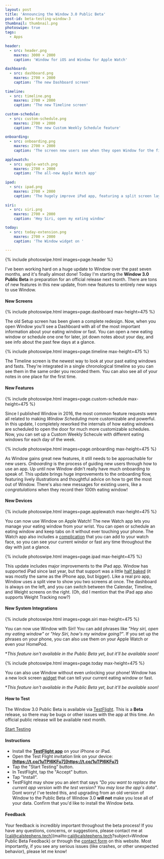 ```yaml
---
layout: post
title: 'Announcing the Window 3.0 Public Beta'
post-id: beta-testing-window-3
thumbnail: thumbnail.png
photoswipe: true
tags: 
  - Apps
  
header:
  - src: header.png
    maxres: 3000 × 2000
    caption: 'Window for iOS and Window for Apple Watch'
    
dashboard:
  - src: dashboard.png
    maxres: 2700 × 2000
    caption: 'The new Dashboard screen'
    
timeline:
  - src: timeline.png
    maxres: 2700 × 2000
    caption: 'The new Timeline screen'
    
custom-schedule:
  - src: custom-schedule.png
    maxres: 2700 × 2000
    caption: 'The new Custom Weekly Schedule feature'
    
onboarding:
  - src: onboarding.png
    maxres: 2700 × 2000
    caption: 'The screen new users see when they open Window for the first time'
    
applewatch:
  - src: apple-watch.png
    maxres: 2700 × 2000
    caption: 'The all-new Apple Watch app'
    
ipad:
  - src: ipad.png
    maxres: 2700 × 2000
    caption: 'The hugely improve iPad app, featuring a split screen layout.'
    
siri:
  - src: siri.png
    maxres: 2700 × 2000
    caption: 'Hey Siri, open my eating window'

today:
  - src: today-extension.png
    maxres: 2700 × 2000
    caption: 'The Window widget on '
    
---
```


{% include photoswipe.html images=page.header %}

I've been working hard on a huge update to Window over the past seven months, and it's finally almost done! Today I'm starting the **Window 3.0 Public Beta** in preparation for an official release next month. There are tons of new features in this new update, from new features to entirely new ways to use Window.

<!--break-->

<h4>New Screens</h4>

{% include photoswipe.html images=page.dashboard max-height=475 %}

The old Setup screen has been given a complete redesign. Now, when you open Window you'll see a Dashboard with all of the most important information about your eating window or fast. You can open a new eating window or schedule one one for later, jot down notes about your day, and see info about the past few days at a glance.

{% include photoswipe.html images=page.timeline max-height=475 %}

The Timeline screen is the newest way to look at your past eating windows and fasts. They're integrated in a single chronological timeline so you can see them in the same order you recorded them. You can also see all of your notes in one place for the first time.

<h4>New Features</h4>

{% include photoswipe.html images=page.custom-schedule max-height=475 %}

Since I published Window in 2016, the most common feature requests were all related to making *Window Scheduling* more customizable and powerful. In this update, I completely reworked the internals of how eating windows are scheduled to open the door for much more customizable schedules. Now, you can set up a Custom Weekly Schecule with different eating windows for each day of the week. 

{% include photoswipe.html images=page.onboarding max-height=475 %}

As Window gains great new features, it still needs to be approachable for new users. *Onboarding* is the process of guiding new users through how to use an app. Up until now Window didn't really have much onboarding to speak of. This update brings huge improvements to the onboarding flow, featuring lively illustrations and thoughtful advice on how to get the most out of Window. There's also new messages for existing users, like a *congratulations* when they record their 100th eating window!

<h4>New Devices</h4>

{% include photoswipe.html images=page.applewatch max-height=475 %}

You can now use Window on Apple Watch! The new Watch app lets you manage your eating window from your wrist. You can open or schedule an eating window and keep tabs on it without ever touching your phone. The Watch app also includes a [complication](https://www.imore.com/how-add-third-party-complications-your-apple-watch) that you can add to your watch face, so you can see your current windor or fast any time throughout the day with just a glance.

{% include photoswipe.html images=page.ipad max-height=475 %}

This update includes major improvements to the iPad app. Window has supported iPad since last year, but that support was a little [half baked](/blog/announcing-window-2-0#ipad) (it was mostly the same as the iPhone app, but bigger). Like a real pro app, Window uses a split view to show you two screens at once. The dashboard is always on the left, and you can switch between the Calendar, Timeline, and Weight screens on the right. (Oh, did I mention that the iPad app also supports Weight Tracking now?)

<h4>New System Integrations</h4>

{% include photoswipe.html images=page.siri max-height=475 %}

You can now use Window with Siri! You can add phrases like *"Hey siri, open my eating window"* or *"Hey Siri, how's my window going?"*. If you set up the phrases on your phone, you can also use them on your Apple Watch or even your HomePod.

**This feature isn't available in the Public Beta yet, but it'll be available soon!*

{% include photoswipe.html images=page.today max-height=475 %}

You can also use Window without even unlocking your phone! Window has a new lock screen [widget](https://support.apple.com/en-us/HT207122) that can tell your current eating window or fast.

**This feature isn't available in the Public Beta yet, but it'll be available soon!*

<h4><a name="testing">How to Test</a></h4>

The Window 3.0 Public Beta is available via [TestFlight](https://t.co/1uTPl6KFu7).  This is a **Beta** release, so there may be bugs or other issues with the app at this time. An official public release will be available next month.

<a class="button" style="margin-top: -10px;" href="https://t.co/1uTPl6KFu7">Start Testing</a>

<h4><a name="testing">Instructions</a></h4>

 - Install the **[TestFlight app](https://itunes.apple.com/us/app/testflight/id899247664?mt=8)** on your iPhone or iPad.
 - Open the Test Flight invitation link on your device: **[https://t.co/1uTPl6KFu7](https://t.co/1uTPl6KFu7)**
 - Tap the "Start Testing" button. 
 - In TestFlight, tap the "Accept" button.
 - Tap "Install".
 - TestFlight may show you an alert that says *"Do you want to replace the current app version with the test version? You may lose the app's data"*. Dont worry! I've tested this, and upgrading from an old version of Window to the Public Beta of Window 3.0 **will not** make you lose all of your data. Confirm that you'd like to install the Window beta.
 
 <h4>Feedback</h4>
 
 Your feedback is incredibly important throughout the beta process! If you have any questions, concerns, or suggestions, please contact me at [cal@calstephens.tech](mailto:cal@calstephens.tech?subject=Window Public Beta Feedback) or through the [contact form](/contact) on this website. Most importantly, if you see any serious issues (like crashes, or other unexpected behavior), please let me know! 


